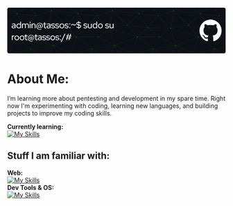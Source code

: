 ![Header](./header-img.png)
# About Me:
I’m learning more about pentesting and development in my spare time. 
Right now I'm experimenting with coding, learning new languages, and building projects to improve my coding skills.

**Currently learning:**
<br>
[![My Skills](https://skillicons.dev/icons?i=php,py,mysql)](https://skillicons.dev)

## Stuff I am familiar with:
**Web:**
<br>
[![My Skills](https://skillicons.dev/icons?i=html,css,js)](https://skillicons.dev)
<br>
**Dev Tools & OS:**
<br>
[![My Skills](https://skillicons.dev/icons?i=windows,ubuntu,debian,kali,github,git,nginx)](https://skillicons.dev)
<br>

